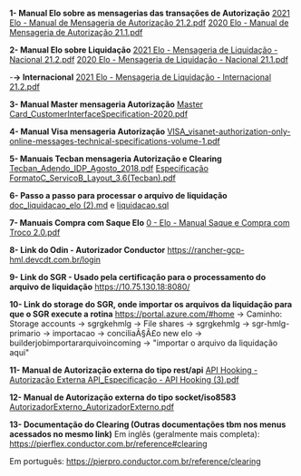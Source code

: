 **1- Manual Elo sobre as mensagerias das transações de Autorização**
[2021 Elo - Manual de Mensageria de Autorização 21.2.pdf](/.attachments/2021%20Elo%20-%20Manual%20de%20Mensageria%20de%20Autorização%2021.2-d69a8525-1817-4ddd-812f-52a32eada357.pdf)
[2020 Elo - Manual de Mensageria de Autorização 21.1.pdf](/.attachments/2020%20Elo%20-%20Manual%20de%20Mensageria%20de%20Autorização%2021.1-cde5dfc0-8797-4cce-bf28-27c1ed9e17b1.pdf)

**2- Manual Elo sobre Liquidação**
[2021 Elo - Mensageria de Liquidação - Nacional 21.2.pdf](/.attachments/2021%20Elo%20-%20Mensageria%20de%20Liquidação%20-%20Nacional%2021.2-76916df0-f99d-4827-b8ec-a6118ba7197d.pdf)
[2020 Elo - Mensageria de Liquidação - Nacional 21.1.pdf](/.attachments/2020%20Elo%20-%20Mensageria%20de%20Liquidação%20-%20Nacional%2021.1-51a17149-ec2b-4b4f-8caa-8ed8621ae03a.pdf)

-**-> Internacional**
[2021 Elo - Mensageria de Liquidação - Internacional 21.2.pdf](/.attachments/2021%20Elo%20-%20Mensageria%20de%20Liquidação%20-%20Internacional%2021.2-552763bb-6afa-49b6-9eb2-e974aca9c0b1.pdf)

**3- Manual Master mensageria Autorização**
[Master Card_CustomerInterfaceSpecification-2020.pdf](/.attachments/Master%20Card_CustomerInterfaceSpecification-2020-e3810115-eac2-4994-8ba7-0b611629f49d.pdf)

**4- Manual Visa mensageria Autorização**
[VISA_visanet-authorization-only-online-messages-technical-specifications-volume-1.pdf](/.attachments/VISA_visanet-authorization-only-online-messages-technical-specifications-volume-1-1522e31b-0609-47e6-a179-7bb64692d20d.pdf)

**5- Manuais Tecban mensageria Autorização e Clearing**
[Tecban_Adendo_IDP_Agosto_2018.pdf](/.attachments/Tecban_Adendo_IDP_Agosto_2018-a65c06f1-c6e0-48a4-822e-947b707d6638.pdf)
[Especificação FormatoC_ServicoB_Layout_3.6(Tecban).pdf](/.attachments/Especificação%20FormatoC_ServicoB_Layout_3.6(Tecban)-af7e015a-dc74-4835-9e12-d3c17099147a.pdf)

**6- Passo a passo para processar o arquivo de liquidação**
[doc_liquidacao_elo (2).md](/.attachments/doc_liquidacao_elo%20(2)-698ebaa2-4518-4cfa-bfa1-c61fe514850d.md)
e
[liquidacao.sql](/.attachments/liquidacao-4a96f302-9905-4996-aabb-6fe8471a138b.sql)

**7- Manuais Compra com Saque Elo**
[0 - Elo - Manual Saque e Compra com Troco 2.0.pdf](/.attachments/0%20-%20Elo%20-%20Manual%20Saque%20e%20Compra%20com%20Troco%202.0-22c0cef1-808c-4583-99e2-f7a81ba8482c.pdf)

**8- Link do Odin - Autorizador Conductor**
https://rancher-gcp-hml.devcdt.com.br/login

**9- Link do SGR - Usado pela certificação para o processamento do arquivo de liquidação**
https://10.75.130.18:8080/

**10- Link do storage do SGR, onde importar os arquivos da liquidação para que o SGR execute a rotina**
https://portal.azure.com/#home
-> Caminho: Storage accounts -> sgrgkehmlg -> File shares -> sgrgkehmlg -> sgr-hmlg-primario -> importacao -> conciliaÃ§Ã£o new elo -> builderjobimportararquivoincoming -> "importar o arquivo da liquidação aqui"

**11- Manual de Autorização externa do tipo rest/api**
[API Hooking - Autorização Externa API_Especificação - API Hooking (3).pdf](/.attachments/API%20Hooking%20-%20Autorização%20Externa%20API_Especificação%20-%20API%20Hooking%20(3)-7a10af68-c4ae-4a59-b00a-f36b9924bd79.pdf)

**12- Manual de Autorização externa do tipo socket/iso8583**
[AutorizadorExterno_AutorizadorExterno.pdf](/.attachments/AutorizadorExterno_AutorizadorExterno-ae369ab9-df77-4764-81ee-409015520ffc.pdf)

**13- Documentação do Clearing (Outras documentações tbm nos menus acessados no mesmo link)**
Em inglês (geralmente mais completa):
https://pierflex.conductor.com.br/reference#clearing

Em português:
https://pierpro.conductor.com.br/reference/clearing
